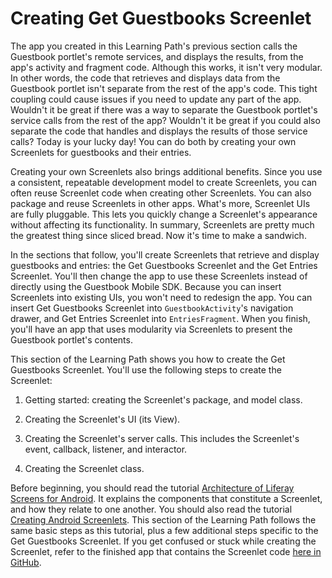 # Creating Get Guestbooks Screenlet [](id=creating-get-guestbooks-screenlet)

The app you created in this Learning Path's previous section calls the Guestbook 
portlet's remote services, and displays the results, from the app's activity and 
fragment code. Although this works, it isn't very modular. In other words, the 
code that retrieves and displays data from the Guestbook portlet isn't separate 
from the rest of the app's code. This tight coupling could cause issues if you 
need to update any part of the app. Wouldn't it be great if there was a way to 
separate the Guestbook portlet's service calls from the rest of the app? 
Wouldn't it be great if you could also separate the code that handles and 
displays the results of those service calls? Today is your lucky day! You can do 
both by creating your own Screenlets for guestbooks and their entries. 

Creating your own Screenlets also brings additional benefits. Since you use a 
consistent, repeatable development model to create Screenlets, you can often 
reuse Screenlet code when creating other Screenlets. You can also package and 
reuse Screenlets in other apps. What's more, Screenlet UIs are fully pluggable. 
This lets you quickly change a Screenlet's appearance without affecting its 
functionality. In summary, Screenlets are pretty much the greatest thing since 
sliced bread. Now it's time to make a sandwich. 

In the sections that follow, you'll create Screenlets that retrieve and display 
guestbooks and entries: the Get Guestbooks Screenlet and the Get Entries 
Screenlet. You'll then change the app to use these Screenlets instead of 
directly using the Guestbook Mobile SDK. Because you can insert Screenlets into 
existing UIs, you won't need to redesign the app. You can insert Get Guestbooks 
Screenlet into `GuestbookActivity`'s navigation drawer, and Get Entries 
Screenlet into `EntriesFragment`. When you finish, you'll have an app that uses 
modularity via Screenlets to present the Guestbook portlet's contents. 

This section of the Learning Path shows you how to create the Get Guestbooks 
Screenlet. You'll use the following steps to create the Screenlet: 

1. Getting started: creating the Screenlet's package, and model class.

2. Creating the Screenlet's UI (its View).

3. Creating the Screenlet's server calls. This includes the Screenlet's event, 
   callback, listener, and interactor.

4. Creating the Screenlet class.

Before beginning, you should read the tutorial 
[Architecture of Liferay Screens for Android](/develop/tutorials/-/knowledge_base/6-2/architecture-of-liferay-screens-for-android). 
It explains the components that constitute a Screenlet, and how they relate to 
one another. You should also read the tutorial 
[Creating Android Screenlets](/develop/tutorials/-/knowledge_base/6-2/creating-android-screenlets). 
This section of the Learning Path follows the same basic steps as this tutorial, 
plus a few additional steps specific to the Get Guestbooks Screenlet. If you get 
confused or stuck while creating the Screenlet, refer to the finished app that 
contains the Screenlet code 
[here in GitHub](https://github.com/ngaskill/liferay-docs/tree/LRDOCS-1816-android-lp/develop/learning-paths/mobile/code/06-using-your-screenlets/LiferayGuestbook). 
<!-- Change this link once the app gets merged in to 6.2.x -->

